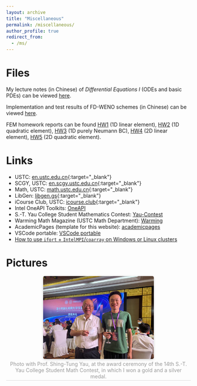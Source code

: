 ```yaml
---
layout: archive
title: "Miscellaneous"
permalink: /miscellaneous/
author_profile: true
redirect_from: 
  - /ms/
---
```



Files
===

My lecture notes (in Chinese) of *Differential Equations I* (ODEs and basic PDEs) can be viewed [here](../files/note1.pdf).

Implementation and test results of FD-WENO schemes (in Chinese) can be viewed [here](../files/demo1.pdf).

FEM homework reports can be found [HW1](../files/FEM/HW1.pdf) (1D linear element), [HW2](../files/FEM/HW2.pdf) (1D quadratic element), [HW3](../files/FEM/HW3.pdf) (1D purely Neumann BC), [HW4](../files/FEM/HW4.pdf) (2D linear element), [HW5](../files/FEM/HW5.pdf) (2D quadratic element).


Links
===

* USTC: [en.ustc.edu.cn](https://en.ustc.edu.cn){:target="_blank"}
* SCGY, USTC: [en.scgy.ustc.edu.cn](https://en.scgy.ustc.edu.cn){:target="_blank"}
* Math, USTC: [math.ustc.edu.cn](http://math.ustc.edu.cn/ENGLISH/list.htm){:target="_blank"}
* LibGen: [libgen.gs](https://libgen.gs){:target="_blank"}
* iCourse Club, USTC: [icourse.club](https://icourse.club){:target="_blank"}
* Intel OneAPI Toolkits: [OneAPI](https://www.intel.com/content/www/us/en/developer/tools/oneapi/toolkits.html)
* S.-T. Yau College Student Mathematics Contest: [Yau-Contest](www.yau-contest.com/en)
* Warming Math Magazine (USTC Math Department): [Warming](http://staff.ustc.edu.cn/~mathsu01/pu/waming.html)
* AcademicPages (template for this website): [academicpages](https://github.com/academicpages/)
* VSCode portable: [VSCode portable](https://code.visualstudio.com/docs/editor/portable)
* [How to use `ifort` + `IntelMPI`/`coarray` on Windows or Linux clusters](https://blog.csdn.net/PilotJohnWu/article/details/121064266)


Pictures
===

<center>
    <img style = "
        border-radius: 0.3125em;
        box-shadow: 0 2px 4px 0 rgba(34,36,38,.12),0 2px 10px 0 rgba(34,36,38,.08);" 
        src = "../files/pictures/with-ST-Yau.jpg" 
        width = "60%">
    <br>
    <div style = "
        color: orange;
        border-bottom: 1px solid #d9d9d9;
        display: inline-block;
        color: #999;
        padding: 2px;">
        Photo with Prof. Shing-Tung Yau, at the award ceremony of the 14th S.-T. Yau College Student Math Contest, in which I won a gold and a silver medal. 
    </div>
    <p> </p>
</center>

